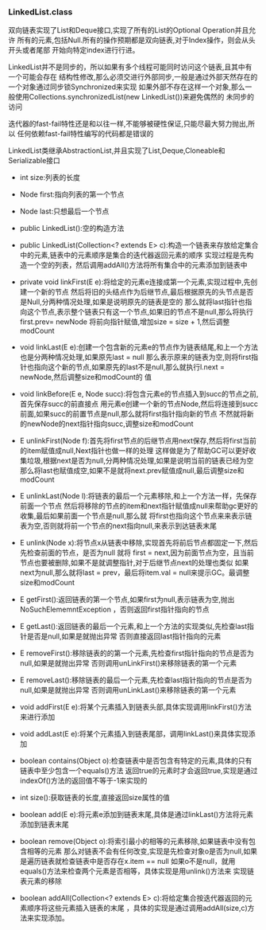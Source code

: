 ### LinkedList.class
双向链表实现了List和Deque接口,实现了所有的List的Optional Operation并且允许
所有的元素,包括Null.所有的操作预期都是双向链表,对于Index操作，则会从头开头或者尾部
开始向特定index进行行进。

LinkedList并不是同步的，所以如果有多个线程可能同时访问这个链表,且其中有一个可能会存在
结构性修改,那么必须交进行外部同步,一般是通过外部天然存在的一个对象通过同步锁Synchronized来实现
如果外部不存在这样一个对象,那么一般使用Collections.synchronizedList(new LinkedList())来避免偶然的
未同步的访问

迭代器的fast-fail特性还是和以往一样,不能够被硬性保证,只能尽最大努力抛出,所以
任何依赖fast-fail特性编写的代码都是错误的

LinkedList类继承AbstractionList,并且实现了List,Deque,Cloneable和Serializable接口

* int size:列表的长度
* Node<E> first:指向列表的第一个节点
* Node<E> last:只想最后一个节点
* public LinkedList():空的构造方法
* public LinkedList(Collection<? extends E> c):构造一个链表来存放给定集合中的元素,链表中的元素顺序是集合的迭代器返回元素的顺序
  实现过程是先构造一个空的列表，然后调用addAll()方法将所有集合中的元素添加到链表中

* private void linkFirst(E e):将给定的元素e连接成第一个元素,实现过程中,先创建一个新的节点
然后将旧的头结点作为后继节点,最后根据原先的头节点是否是Null,分两种情况处理,如果是说明原先的链表是空的
那么就将last指针也指向这个节点,表示整个链表只有这一个节点,如果旧的节点不是null,那么将执行first.prev= newNode
将前向指针赋值,增加size = size + 1,然后调整modCount

* void linkLast(E e):创建一个包含新的元素e的节点作为链表结尾,和上一个方法也是分两种情况处理,如果原先last = null
那么表示原来的链表为空,则将first指针也指向这个新的节点,如果原先的last不是null,那么就执行l.next = newNode,然后调整size和modCount的
值

* void linkBefore(E e, Node<E> succ):将包含元素e的节点插入到succ的节点之前,首先保存succ的前直接点
用元素e创建一个新的节点Node,然后将连接到succ前面,如果succ的前置节点是null,那么就将first指针指向新的节点
不然就将新的newNode的next指针指向succ,调整size和modCount

* E unlinkFirst(Node<E> f):首先将first节点的后继节点用next保存,然后将first当前的item赋值成null,Next指针也做一样的处理
这样做是为了帮助GC可以更好收集垃圾,根据next是否为null,分两种情况处理,如果是说明当前的链表已经为空
那么将last也赋值成空,如果不是就将next.prev赋值成null,最后调整size和modCount

* E unlinkLast(Node<E> l):将链表的最后一个元素移除,和上一个方法一样，先保存前面一个节点
然后将移除的节点的item和next指针赋值成null来帮助gc更好的收集,最后如果前面一个节点是null,那么就
将first也指向这个节点来来表示链表为空,否则就将前一个节点的next指向null,来表示到达链表末尾

*  E unlink(Node<E> x):将节点x从链表中移除,实现首先将前后节点都固定一下,然后先检查前面的节点，是否为null
就将 first = next,因为前面节点为空，且当前节点也要被删除,如果不是就调整指针,对于后继节点next的处理也类似
如果next为null,那么就将last = prev，最后将item.val = null来提示GC。最调整size和modCount

*  E getFirst():返回链表的第一个节点,如果first为null,表示链表为空,抛出NoSuchElememntException
，否则返回first指针指向的节点

* E getLast():返回链表的最后一个元素,和上一个方法的实现类似,先检查last指针是否是null,如果是就抛出异常
否则直接返回last指针指向的元素

* E removeFirst():移除链表的的第一个元素,先检查first指针指向的节点是否为null,如果是就抛出异常
否则调用unLinkFirst()来移除链表的第一个元素

* E removeLast():移除链表的最后一个元素,先检查last指针指向的节点是否为null,如果是就抛出异常
否则调用unLinkLast()来移除链表的第一个元素

* void addFirst(E e):将某个元素插入到链表头部,具体实现调用linkFirst()方法来进行添加

* void addLast(E e):将某个元素插入到链表尾部，调用linkLast()来具体实现添加

* boolean contains(Object o):检查链表中是否包含有特定的元素,具体的只有链表中至少包含一个equals()方法
返回true的元素时才会返回true,实现是通过indexOf()方法的返回值不等于-1来实现的

* int size():获取链表的长度,直接返回size属性的值

* boolean add(E e):将元素e添加到链表末尾,具体是通过linkLast()方法将元素添加到链表末尾

* boolean remove(Object o):将索引最小的相等的元素移除,如果链表中没有包含相等的元素
那么对链表不会有任何改变,实现是先检查对象o是否为null,如果是遍历链表就检查链表中是否存在x.item == null
如果o不是null，就用equals()方法来检查两个元素是否相等，具体实现是用unlink()方法来
实现链表元素的移除

* boolean addAll(Collection<? extends E> c):将给定集合按迭代器返回的元素顺序将这些元素插入链表的末尾
，具体的实现是通过调用addAll(size,c)方法来实现添加。

